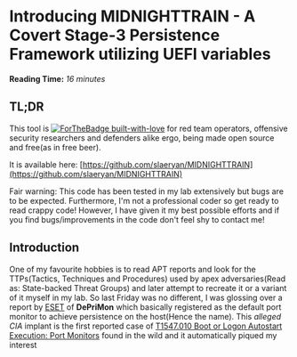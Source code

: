 # Introducing MIDNIGHTTRAIN - A Covert Stage-3 Persistence Framework utilizing UEFI variables

**Reading Time:** _16 minutes_

## TL;DR
This tool is [![ForTheBadge built-with-love](http://ForTheBadge.com/images/badges/built-with-love.svg)](https://GitHub.com/Naereen/) for red team operators, offensive security researchers and defenders alike ergo, being made open source and free(as in free beer).

It is available here: [https://github.com/slaeryan/MIDNIGHTTRAIN](https://github.com/slaeryan/MIDNIGHTTRAIN)

Fair warning: This code has been tested in my lab extensively but bugs are to be expected. Furthermore, I'm not a professional coder so get ready to read crappy code! However, I have given it my best possible efforts  and if you find bugs/improvements in the code don't feel shy to contact me!

## Introduction
One of my favourite hobbies is to read APT reports and look for the TTPs(Tactics, Techniques and Procedures) used by apex adversaries(Read as: State-backed Threat Groups) and later attempt to recreate it or a variant of it myself in my lab. So last Friday was no different, I was glossing over a report by [ESET](https://www.welivesecurity.com/2019/11/21/deprimon-default-print-monitor-malicious-downloader/) of **DePriMon** which basically registered as the default port monitor to achieve persistence on the host(Hence the name). This _alleged CIA_ implant is the first reported case of [T1547.010 Boot or Logon Autostart Execution: Port Monitors](https://attack.mitre.org/techniques/T1547/010/) found in the wild and it automatically piqued my interest




